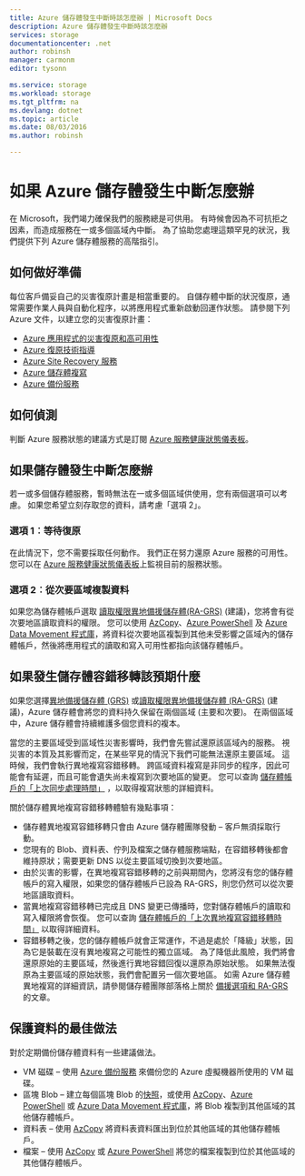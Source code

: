 ```yaml
---
title: Azure 儲存體發生中斷時該怎麼辦 | Microsoft Docs
description: Azure 儲存體發生中斷時該怎麼辦
services: storage
documentationcenter: .net
author: robinsh
manager: carmonm
editor: tysonn

ms.service: storage
ms.workload: storage
ms.tgt_pltfrm: na
ms.devlang: dotnet
ms.topic: article
ms.date: 08/03/2016
ms.author: robinsh

---
```

# <a name="what-to-do-if-an-azure-storage-outage-occurs"></a>如果 Azure 儲存體發生中斷怎麼辦
在 Microsoft，我們竭力確保我們的服務總是可供用。 有時候會因為不可抗拒之因素，而造成服務在一或多個區域內中斷。 為了協助您處理這類罕見的狀況，我們提供下列 Azure 儲存體服務的高階指引。

## <a name="how-to-prepare"></a>如何做好準備
每位客戶備妥自己的災害復原計畫是相當重要的。 自儲存體中斷的狀況復原，通常需要作業人員與自動化程序，以將應用程式重新啟動回運作狀態。 請參閱下列 Azure 文件，以建立您的災害復原計畫：

* [Azure 應用程式的災害復原和高可用性](../resiliency/resiliency-disaster-recovery-high-availability-azure-applications.md)
* [Azure 復原技術指導](../resiliency/resiliency-technical-guidance.md)
* [Azure Site Recovery 服務](https://azure.microsoft.com/services/site-recovery/)
* [Azure 儲存體複寫](storage-redundancy.md)
* [Azure 備份服務](https://azure.microsoft.com/services/backup/)

## <a name="how-to-detect"></a>如何偵測
判斷 Azure 服務狀態的建議方式是訂閱 [Azure 服務健康狀態儀表板](https://azure.microsoft.com/status/)。

## <a name="what-to-do-if-a-storage-outage-occurs"></a>如果儲存體發生中斷怎麼辦
若一或多個儲存體服務，暫時無法在一或多個區域供使用，您有兩個選項可以考慮。 如果您希望立刻存取您的資料，請考慮「選項 2」。

### <a name="option-1:-wait-for-recovery"></a>選項 1︰等待復原
在此情況下，您不需要採取任何動作。 我們正在努力還原 Azure 服務的可用性。 您可以在 [Azure 服務健康狀態儀表板](https://azure.microsoft.com/status/)上監視目前的服務狀態。

### <a name="option-2:-copy-data-from-secondary"></a>選項 2︰從次要區域複製資料
如果您為儲存體帳戶選取 [讀取權限異地備援儲存體(RA-GRS)](storage-redundancy.md#read-access-geo-redundant-storage) (建議)，您將會有從次要地區讀取資料的權限。 您可以使用 [AzCopy](storage-use-azcopy.md)、[Azure PowerShell](storage-powershell-guide-full.md) 及 [Azure Data Movement 程式庫](https://azure.microsoft.com/blog/introducing-azure-storage-data-movement-library-preview-2/)，將資料從次要地區複製到其他未受影響之區域內的儲存體帳戶，然後將應用程式的讀取和寫入可用性都指向該儲存體帳戶。

## <a name="what-to-expect-if-a-storage-failover-occurs"></a>如果發生儲存體容錯移轉該預期什麼
如果您選擇[異地備援儲存體 (GRS)](storage-redundancy.md#geo-redundant-storage) 或[讀取權限異地備援儲存體 (RA-GRS)](storage-redundancy.md#read-access-geo-redundant-storage) (建議)，Azure 儲存體會將您的資料持久保留在兩個區域 (主要和次要)。 在兩個區域中，Azure 儲存體會持續維護多個您資料的複本。

當您的主要區域受到區域性災害影響時，我們會先嘗試還原該區域內的服務。 視災害的本質及其影響而定，在某些罕見的情況下我們可能無法還原主要區域。 這時候，我們會執行異地複寫容錯移轉。 跨區域資料複寫是非同步的程序，因此可能會有延遲，而且可能會遺失尚未複寫到次要地區的變更。 您可以查詢 [儲存體帳戶的「上次同步處理時間」](https://blogs.msdn.microsoft.com/windowsazurestorage/2013/12/11/windows-azure-storage-redundancy-options-and-read-access-geo-redundant-storage/) ，以取得複寫狀態的詳細資料。

關於儲存體異地複寫容錯移轉體驗有幾點事項：

* 儲存體異地複寫容錯移轉只會由 Azure 儲存體團隊發動 – 客戶無須採取行動。
* 您現有的 Blob、資料表、佇列及檔案之儲存體服務端點，在容錯移轉後都會維持原狀；需要更新 DNS 以從主要區域切換到次要地區。
* 由於災害的影響，在異地複寫容錯移轉的之前與期間內，您將沒有您的儲存體帳戶的寫入權限，如果您的儲存體帳戶已設為 RA-GRS，則您仍然可以從次要地區讀取資料。
* 當異地複寫容錯移轉已完成且 DNS 變更已傳播時，您對儲存體帳戶的讀取和寫入權限將會恢復。 您可以查詢 [儲存體帳戶的「上次異地複寫容錯移轉時間」](https://msdn.microsoft.com/library/azure/ee460802.aspx) 以取得詳細資料。
* 容錯移轉之後，您的儲存體帳戶就會正常運作，不過是處於「降級」狀態，因為它是裝載在沒有異地複寫之可能性的獨立區域。 為了降低此風險，我們將會還原原始的主要區域，然後進行異地容錯回復以還原為原始狀態。 如果無法復原為主要區域的原始狀態，我們會配置另一個次要地區。
  如需 Azure 儲存體異地複寫的詳細資訊，請參閱儲存體團隊部落格上關於 [備援選項和 RA-GRS](https://blogs.msdn.microsoft.com/windowsazurestorage/2013/12/11/windows-azure-storage-redundancy-options-and-read-access-geo-redundant-storage/)的文章。

## <a name="best-practices-for-protecting-your-data"></a>保護資料的最佳做法
對於定期備份儲存體資料有一些建議做法。

* VM 磁碟 – 使用 [Azure 備份服務](https://azure.microsoft.com/services/backup/) 來備份您的 Azure 虛擬機器所使用的 VM 磁碟。
* 區塊 Blob – 建立每個區塊 Blob 的[快照](https://msdn.microsoft.com/library/azure/hh488361.aspx)，或使用 [AzCopy](storage-use-azcopy.md)、[Azure PowerShell](storage-powershell-guide-full.md) 或 [Azure Data Movement 程式庫](https://azure.microsoft.com/blog/introducing-azure-storage-data-movement-library-preview-2/)，將 Blob 複製到其他區域的其他儲存體帳戶。
* 資料表 – 使用 [AzCopy](storage-use-azcopy.md) 將資料表資料匯出到位於其他區域的其他儲存體帳戶。
* 檔案 – 使用 [AzCopy](storage-use-azcopy.md) 或 [Azure PowerShell](storage-powershell-guide-full.md) 將您的檔案複製到位於其他區域的其他儲存體帳戶。

<!--HONumber=Oct16_HO2-->


